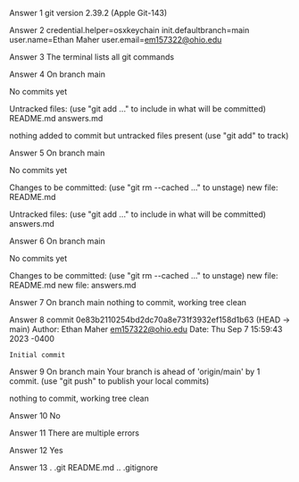 Answer 1
git version 2.39.2 (Apple Git-143)

Answer 2
credential.helper=osxkeychain
init.defaultbranch=main
user.name=Ethan Maher
user.email=em157322@ohio.edu

Answer 3
The terminal lists all git commands

Answer 4
On branch main

No commits yet

Untracked files:
  (use "git add <file>..." to include in what will be committed)
        README.md
        answers.md

nothing added to commit but untracked files present (use "git add" to track)

Answer 5
On branch main

No commits yet

Changes to be committed:
  (use "git rm --cached <file>..." to unstage)
        new file:   README.md

Untracked files:
  (use "git add <file>..." to include in what will be committed)
        answers.md

Answer 6
On branch main

No commits yet

Changes to be committed:
  (use "git rm --cached <file>..." to unstage)
        new file:   README.md
        new file:   answers.md

Answer 7
On branch main
nothing to commit, working tree clean

Answer 8
commit 0e83b2110254bd2dc70a8e731f3932ef158d1b63 (HEAD -> main)
Author: Ethan Maher <em157322@ohio.edu>
Date:   Thu Sep 7 15:59:43 2023 -0400

    Initial commit

Answer 9
On branch main
Your branch is ahead of 'origin/main' by 1 commit.
  (use "git push" to publish your local commits)

nothing to commit, working tree clean

Answer 10
No

Answer 11
There are multiple errors

Answer 12
Yes

Answer 13
.               .git            README.md
..              .gitignore

